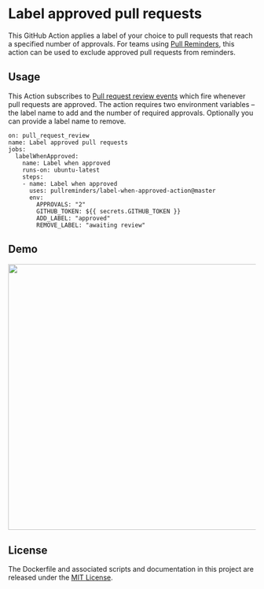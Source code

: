 # Label approved pull requests

This GitHub Action applies a label of your choice to pull requests that reach a specified number of approvals. For teams using [Pull Reminders](https://pullreminders.com), this action can be used to exclude approved pull requests from reminders.

## Usage

This Action subscribes to [Pull request review events](https://developer.github.com/v3/activity/events/types/#pullrequestreviewevent) which fire whenever pull requests are approved. The action requires two environment variables – the label name to add and the number of required approvals. Optionally you can provide a label name to remove.

```workflow
on: pull_request_review
name: Label approved pull requests
jobs:
  labelWhenApproved:
    name: Label when approved
    runs-on: ubuntu-latest
    steps:
    - name: Label when approved
      uses: pullreminders/label-when-approved-action@master
      env:
        APPROVALS: "2"
        GITHUB_TOKEN: ${{ secrets.GITHUB_TOKEN }}
        ADD_LABEL: "approved"
        REMOVE_LABEL: "awaiting review"
```

## Demo

<img src="https://github.com/pullreminders/label-when-approved-action/raw/master/docs/images/example.png" width="540">


## License

The Dockerfile and associated scripts and documentation in this project are released under the [MIT License](LICENSE).
